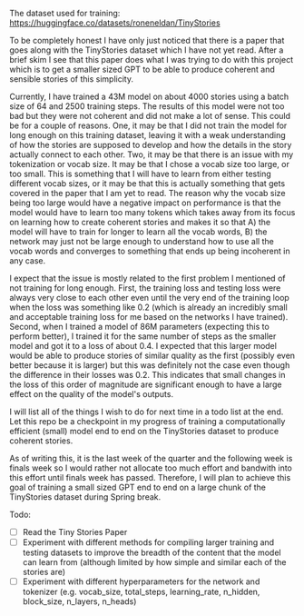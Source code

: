 The dataset used for training: https://huggingface.co/datasets/roneneldan/TinyStories

To be completely honest I have only just noticed that there is a paper that goes along with the TinyStories dataset which I have not yet read. After a brief skim I see that this paper does what I was trying to do with this project which is to get a smaller sized GPT to be able to produce coherent and sensible stories of this simplicity.

Currently, I have trained a 43M model on about 4000 stories using a batch size of 64 and 2500 training steps. The results of this model were not too bad but they were not coherent and did not make a lot of sense. This could be for a couple of reasons. One, it may be that I did not train the model for long enough on this training dataset, leaving it with a weak understanding of how the stories are supposed to develop and how the details in the story actually connect to each other. Two, it may be that there is an issue with my tokenization or vocab size. It may be that I chose a vocab size too large, or too small. This is something that I will have to learn from either testing different vocab sizes, or it may be that this is actually something that gets covered in the paper that I am yet to read. The reason why the vocab size being too large would have a negative impact on performance is that the model would have to learn too many tokens which takes away from its focus on learning how to create coherent stories and makes it so that A) the model will have to train for longer to learn all the vocab words, B) the network may just not be large enough to understand how to use all the vocab words and converges to something that ends up being incoherent in any case. 

I expect that the issue is mostly related to the first problem I mentioned of not training for long enough. First, the training loss and testing loss were always very close to each other even until the very end of the training loop when the loss was something like 0.2 (which is already an incredibly small and acceptable training loss for me based on the networks I have trained). Second, when I trained a model of 86M parameters (expecting this to perform better), I trained it for the same number of steps as the smaller model and got it to a loss of about 0.4. I expected that this larger model would be able to produce stories of similar quality as the first (possibly even better because it is larger) but this was definitely not the case even though the difference in their losses was 0.2. This indicates that small changes in the loss of this order of magnitude are significant enough to have a large effect on the quality of the model's outputs.

I will list all of the things I wish to do for next time in a todo list at the end. Let this repo be a checkpoint in my progress of training a computationally efficient (small) model end to end on the TinyStories dataset to produce coherent stories.

As of writing this, it is the last week of the quarter and the following week is finals week so I would rather not allocate too much effort and bandwith into this effort until finals week has passed. Therefore, I will plan to achieve this goal of training a small sized GPT end to end on a large chunk of the TinyStories dataset during Spring break.

Todo:
- [ ] Read the Tiny Stories Paper
- [ ] Experiment with different methods for compiling larger training and testing datasets to improve the breadth of the content that the model can learn from (although limited by how simple and similar each of the stories are)
- [ ] Experiment with different hyperparameters for the network and tokenizer (e.g. vocab_size, total_steps, learning_rate, n_hidden, block_size, n_layers, n_heads)
